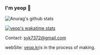 ### I'm yeop 👋
![Anurag's github stats](https://github-readme-stats.vercel.app/api?username=is-yeop&show_icons=true)

[![yeop's wakatime stats](https://github-readme-stats.vercel.app/api/wakatime?username=yeop&layout=compact)](https://github.com/anuraghazra/github-readme-stats)

Contact: <a href = "mailto: yeop@soongsil.ac.kr">syk7372@gmail.com</a>

webSite: <a href = "http://yeop.kr">yeop.kr</a>is in the process of making.

<!--
**is-yeop/is-yeop** is a ✨ _special_ ✨ repository because its `README.md` (this file) appears on your GitHub profile.

Here are some ideas to get you started:

- 🔭 I’m currently working on ...
- 🌱 I’m currently learning ...
- 👯 I’m looking to collaborate on ...
- 🤔 I’m looking for help with ...
- 💬 Ask me about ...
- 📫 How to reach me: ...
- 😄 Pronouns: ...
- ⚡ Fun fact: ...
-->
